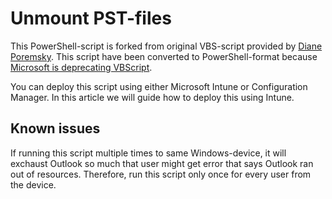 # Unmount PST-files

This PowerShell-script is forked from original VBS-script provided by [Diane Poremsky](https://www.slipstick.com/exchange/script-remove-pst-file-profile/). This script have been converted to PowerShell-format because [Microsoft is deprecating VBScript](https://techcommunity.microsoft.com/blog/windows-itpro-blog/vbscript-deprecation-timelines-and-next-steps/4148301).

You can deploy this script using either Microsoft Intune or Configuration Manager. In this article we will guide how to deploy this using Intune.

## Known issues
If running this script multiple times to same Windows-device, it will exchaust Outlook so much that user might get error that says Outlook ran out of resources.
Therefore, run this script only once for every user from the device.
